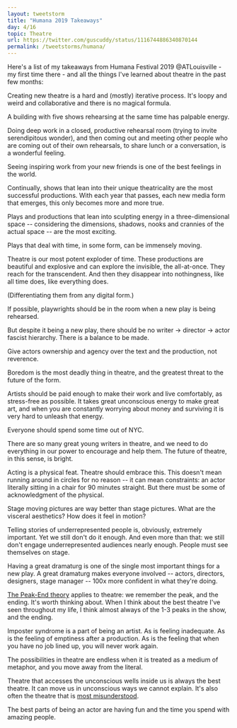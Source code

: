 ```yaml
---
layout: tweetstorm
title: "Humana 2019 Takeaways"
day: 4/16
topic: Theatre
url: https://twitter.com/guscuddy/status/1116744886340870144
permalink: /tweetstorms/humana/
---
```


Here's a list of my takeaways from Humana Festival 2019 @ATLouisville - my first time there - and all the things I've learned about theatre in the past few months:

Creating new theatre is a hard and (mostly) iterative process. It's loopy and weird and collaborative and there is no magical formula.

A building with five shows rehearsing at the same time has palpable energy.

Doing deep work in a closed, productive rehearsal room (trying to invite serendipitous wonder), and then coming out and meeting other people who are coming out of their own rehearsals, to share lunch or a conversation, is a wonderful feeling.

Seeing inspiring work from your new friends is one of the best feelings in the world.

Continually, shows that lean into their unique theatricality are the most successful productions. With each year that passes, each new media form that emerges, this only becomes more and more true.

Plays and productions that lean into sculpting energy in a three-dimensional space -- considering the dimensions, shadows, nooks and crannies of the actual space -- are the most exciting.

Plays that deal with time, in some form, can be immensely moving.

Theatre is our most potent exploder of time. These productions are beautiful and explosive and can explore the invisible, the all-at-once. They reach for the transcendent. And then they disappear into nothingness, like all time does, like everything does.

(Differentiating them from any digital form.)

If possible, playwrights should be in the room when a new play is being rehearsed.

But despite it being a new play, there should be no writer -> director -> actor fascist hierarchy. There is a balance to be made.

Give actors ownership and agency over the text and the production, not reverence.

Boredom is the most deadly thing in theatre, and the greatest threat to the future of the form.

Artists should be paid enough to make their work and live comfortably, as stress-free as possible. It takes great unconscious energy to make great art, and when you are constantly worrying about money and surviving it is very hard to unleash that energy.

Everyone should spend some time out of NYC.

There are so many great young writers in theatre, and we need to do everything in our power to encourage and help them. The future of theatre, in this sense, is bright.

Acting is a physical feat. Theatre should embrace this. This doesn't mean running around in circles for no reason -- it can mean constraints: an actor literally sitting in a chair for 90 minutes straight. But there must be some of acknowledgment of the physical.

Stage moving pictures are way better than stage pictures. What are the visceral aesthetics? How does it feel in motion?

Telling stories of underrepresented people is, obviously, extremely important. Yet we still don't do it enough. And even more than that: we still don't engage underrepresented audiences nearly enough. People must see themselves on stage.

Having a great dramaturg is one of the single most important things for a new play. A great dramaturg makes everyone involved -- actors, directors, designers, stage manager -- 100x more confident in what they're doing.

[The Peak-End theory](https://en.wikipedia.org/wiki/Peak%E2%80%93end_rule) applies to theatre: we remember the peak, and the ending. It's worth thinking about. When I think about the best theatre I've seen throughout my life, I think almost always of the 1-3 peaks in the show, and the ending.

Imposter syndrome is a part of being an artist. As is feeling inadequate. As is the feeling of emptiness after a production. As is the feeling that when you have no job lined up, you will never work again.

The possibilities in theatre are endless when it is treated as a medium of metaphor, and you move away from the literal.

Theatre that accesses the unconscious wells inside us is always the best theatre. It can move us in unconscious ways we cannot explain. It's also often the theatre that is [most misunderstood](https://twitter.com/chris_shinn/status/1116482341105483778).

The best parts of being an actor are having fun and the time you spend with amazing people.
